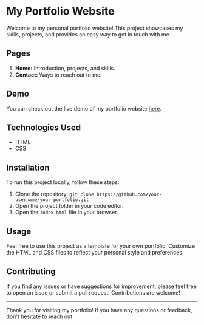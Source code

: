 # My Portfolio Website

Welcome to my personal portfolio website! This project showcases my skills, projects, and provides an easy way to get in touch with me.

## Pages

1. **Home:** Introduction, projects, and skills.
2. **Contact:** Ways to reach out to me.

## Demo

You can check out the live demo of my portfolio website [here](#).

## Technologies Used

- HTML
- CSS

## Installation

To run this project locally, follow these steps:

1. Clone the repository: `git clone https://github.com/your-username/your-portfolio.git`
2. Open the project folder in your code editor.
3. Open the `index.html` file in your browser.

## Usage

Feel free to use this project as a template for your own portfolio. Customize the HTML and CSS files to reflect your personal style and preferences.

## Contributing

If you find any issues or have suggestions for improvement, please feel free to open an issue or submit a pull request. Contributions are welcome!


---

Thank you for visiting my portfolio! If you have any questions or feedback, don't hesitate to reach out.

